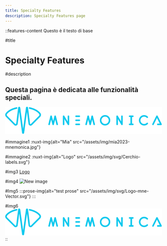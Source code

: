 ```yaml
---
title: Specialty Features
description: Specialty Features page
---
```


::features-content
Questo è il testo di base

#title
# Specialty Features

#description
## Questa pagina è dedicata alle funzionalità speciali.

![tet](/assets/img/mnemonica-logo-2024-site.png)

#immagine1
:nuxt-img{alt="Mia" src="/assets/img/mia2023-mnemonica.jpg"}

#immagine2
:nuxt-img{alt="Logo" src="/assets/img/svg/Cerchio-labels.svg"}

#img3
[Logo](/assets/img/svg/Logo-mne-Vector.svg)

#img4
![New image](https://placehold.co/600x400?text=New+image)

#Img5
  :::prose-img{alt="test prose" src="/assets/img/svg/Logo-mne-Vector.svg"}
  :::

#img6
![mnemonica-logo-2024-site.png](/assets/img/mnemonica-logo-2024-site.png)
::
